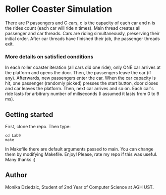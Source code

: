 # Roller Coaster Simulation
There are P passengers and C cars, c is the capacity of each car and n is the rides count (each car will ride n times). Main thread creates all passenger and car threads. Cars are riding simultaneously, preserving their initial order. After car threads have finished their job, the passenger threads exit.

### More details on satisfied conditions
In each roller coaster iteration (all cars did one ride), only ONE car arrives at the platform and opens the door. Then, the passengers leave the car (if any). Afterwards, new passengers enter the car. When the car capacity is hit, one passenger (randomly picked) presses the start button, door closes and car leaves the platform. Then, next car arrives and so on. Each car's ride lasts for arbitrary number of miliseconds (I assumed it lasts from 0 to 9 ms).

## Getting started
First, clone the repo. Then type:
```
cd Lab9
make
```
In Makefile there are default arguments passed to main. You can change them by modifying Makefile.
Enjoy!
Please, rate my repo if this was useful. Many thanks :)

## Author
Monika Dziedzic, Student of 2nd Year of Computer Science at AGH UST.
